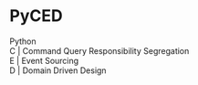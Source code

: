 PyCED
===

Python  
C | Command Query Responsibility Segregation  
E | Event Sourcing  
D | Domain Driven Design

